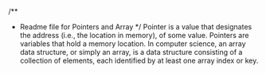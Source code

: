 /**
* Readme file for Pointers and Array
*/
Pointer is a value that designates the address (i.e., the location in memory), of some value. 
Pointers are variables that hold a memory location.
In computer science, an array data structure, or simply an array, is a data structure consisting of a collection of elements, each identified by at least one array index or key.
